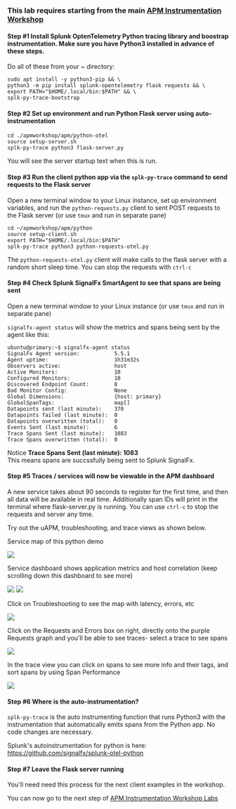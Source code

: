 ### This lab requires starting from the main [APM Instrumentation Workshop](../3-workshop-labs.md)

#### Step #1 Install Splunk OptenTelemetry Python tracing library and boostrap instrumentation. Make sure you have Python3 installed in advance of these steps.

Do all of these from your ~ directory:

```sudo apt-get -y update && \
sudo apt install -y python3-pip && \
python3 -m pip install splunk-opentelemetry flask requests && \
export PATH="$HOME/.local/bin:$PATH" && \
splk-py-trace-bootstrap
```

#### Step #2 Set up environment and run Python Flask server using auto-instrumentation

```
cd ./apmworkshop/apm/python-otel
source setup-server.sh  
splk-py-trace python3 flask-server.py  
```

You will see the server startup text when this is run.

#### Step #3 Run the client python app via the `splk-py-trace` command to send requests to the Flask server

Open a new terminal window to your Linux instance, set up environment variables, and run the `python-requests.py` client to sent POST requests to the Flask server (or use `tmux` and run in separate pane)

```
cd ~/apmworkshop/apm/python
source setup-client.sh  
export PATH="$HOME/.local/bin:$PATH"  
splk-py-trace python3 python-requests-otel.py
```

The `python-requests-otel.py` client will make calls to the flask server with a random short sleep time.
You can stop the requests with `ctrl-c`

#### Step #4 Check Splunk SignalFx SmartAgent to see that spans are being sent

Open a new terminal window to your Linux instance (or use `tmux` and run in separate pane)

`signalfx-agent status` will show the metrics and spans being sent by the agent like this:

```
ubuntu@primary:~$ signalfx-agent status
SignalFx Agent version:           5.5.1
Agent uptime:                     1h31m32s
Observers active:                 host
Active Monitors:                  10
Configured Monitors:              10
Discovered Endpoint Count:        8
Bad Monitor Config:               None
Global Dimensions:                {host: primary}
GlobalSpanTags:                   map[]
Datapoints sent (last minute):    370
Datapoints failed (last minute):  0
Datapoints overwritten (total):   0
Events Sent (last minute):        6
Trace Spans Sent (last minute):   1083
Trace Spans overwritten (total):  0
```

Notice **Trace Spans Sent (last minute):   1083**  
This means spans are succssfully being sent to Splunk SignalFx.

#### Step #5 Traces / services will now be viewable in the APM dashboard

A new service takes about 90 seconds to register for the first time, and then all data will be available in real time.
Additionally span IDs will print in the terminal where flask-server.py is running.
You can use `ctrl-c` to stop the requests and server any time.

Try out the uAPM, troubleshooting, and trace views as shown below.

Service map of this python demo  

<img src="../../../assets/vlcsnap-00001.png" /> 

Service dashboard shows application metrics and host correlation (keep scrolling down this dashboard to see more)

<img src="../../../assets/vlcsnap-00002.png" />  
<img src="../../../assets/vlcsnap-00003.png" />  

Click on Troubleshooting to see the map with latency, errors, etc  

<img src="../../../assets/vlcsnap-00005.png" /> 

Click on the Requests and Errors box on right, directly onto the purple Requests graph and you'll be able to see traces- select a trace to see spans

<img src="../../../assets/vlcsnap-00004.png" /> 

In the trace view you can click on spans to see more info and their tags, and sort spans by using Span Performance

<img src="../../../assets/vlcsnap-00006.png" /> 

#### Step #6 Where is the auto-instrumentation?

`splk-py-trace` is the auto instrumenting function that runs Python3 with the instrumentation that automatically emits spans from the Python app. No code changes are necessary.

Splunk's autoinstrumentation for python is here: https://github.com/signalfx/splunk-otel-python

#### Step #7 Leave the Flask server running

You'll need need this process for the next client examples in the workshop.  

You can now go to the next step of [APM Instrumentation Workshop Labs](../3-workshop-labs.md)
